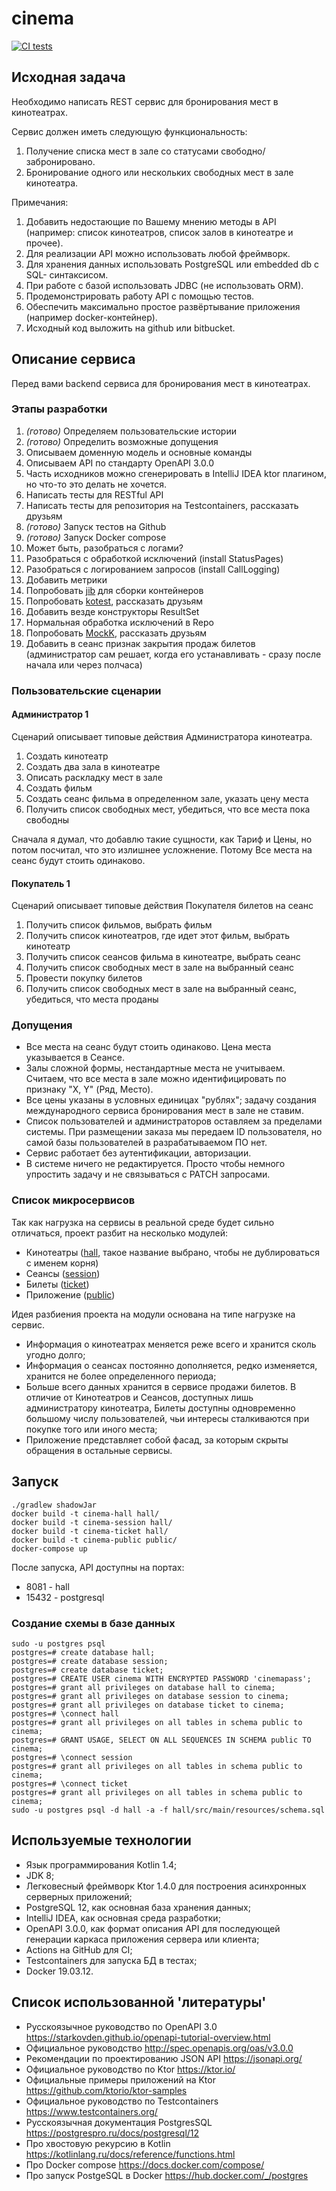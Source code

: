 # cinema

[![CI tests](https://github.com/mgaidamak/cinema/workflows/Gradle/badge.svg)](https://github.com/mgaidamak/cinema/actions)

## Исходная задача

Необходимо написать REST сервис для бронирования мест в кинотеатрах.

Сервис должен иметь следующую функциональность:
1. Получение списка мест в зале со статусами свободно/забронировано. 
2. Бронирование одного или нескольких свободных мест в зале кинотеатра.

Примечания: 
1. Добавить недостающие по Вашему мнению методы в API (например: список 
кинотеатров, список залов в кинотеатре и прочее). 
2. Для реализации API можно использовать любой фреймворк. 
3. Для хранения данных использовать PostgreSQL или embedded db c SQL-
синтаксисом. 
4. При работе с базой использовать JDBC (не использовать ORM). 
5. Продемонстрировать работу API с помощью тестов. 
6. Обеспечить максимально простое развёртывание приложения (например 
docker-контейнер). 
7. Исходный код выложить на github или bitbucket.

## Описание сервиса

Перед вами backend сервиса для бронирования мест в кинотеатрах.

### Этапы разработки

1. *(готово)* Определяем пользовательские истории
2. *(готово)* Определить возможные допущения
3. Описываем доменную модель и основные команды
4. Описываем API по стандарту OpenAPI 3.0.0
5. Часть исходников можно сгенерировать в IntelliJ IDEA ktor плагином, но что-то это делать не хочется.
6. Написать тесты для RESTful API
7. Написать тесты для репозитория на Testcontainers, рассказать друзьям
8. *(готово)* Запуск тестов на Github
9. *(готово)* Запуск Docker compose
10. Может быть, разобраться с логами?
11. Разобраться с обработкой исключений (install StatusPages)
12. Разобраться с логированием запросов (install CallLogging)
13. Добавить метрики
14. Попробовать [jib](https://github.com/GoogleContainerTools/jib) для сборки контейнеров
15. Попробовать [kotest](https://github.com/kotest/kotest), рассказать друзьям
16. Добавить везде конструкторы ResultSet
17. Нормальная обработка исключений в Repo
18. Попробовать [MockK](https://mockk.io/), рассказать друзьям
19. Добавить в сеанс признак закрытия продаж билетов (администратор сам решает, когда его
устанавливать - сразу после начала или через полчаса)

### Пользовательские сценарии

#### Администратор 1

Сценарий описывает типовые действия Администратора кинотеатра.
1. Создать кинотеатр
2. Создать два зала в кинотеатре
3. Описать раскладку мест в зале
4. Создать фильм
5. Создать сеанс фильма в определенном зале, указать цену места
6. Получить список свободных мест, убедиться, что все места пока свободны

Сначала я думал, что добавлю такие сущности, как Тариф и Цены, но потом посчитал,
что это излишнее усложнение. Потому Все места на сеанс будут стоить одинаково.

#### Покупатель 1

Сценарий описывает типовые действия Покупателя билетов на сеанс

1. Получить список фильмов, выбрать фильм
2. Получить список кинотеатров, где идет этот фильм, выбрать кинотеатр
3. Получить список сеансов фильма в кинотеатре, выбрать сеанс
4. Получить список свободных мест в зале на выбранный сеанс
5. Провести покупку билетов
6. Получить список свободных мест в зале на выбранный сеанс, убедиться, что места проданы

### Допущения

* Все места на сеанс будут стоить одинаково. Цена места указывается в Сеансе.
* Залы сложной формы, нестандартные места не учитываем. Считаем, что
все места в зале можно идентифицировать по признаку "X, Y" (Ряд, Место).
* Все цены указаны в условных единицах "рублях"; задачу создания
международного сервиса бронирования мест в зале не ставим.
* Список пользователей и администраторов оставляем за пределами системы.
При размещении заказа мы передаем ID пользователя, но самой базы пользователей
в разрабатываемом ПО нет.
* Сервис работает без аутентификации, авторизации.
* В системе ничего не редактируется. Просто чтобы немного упростить задачу
и не связываться с PATCH запросами.

### Список микросервисов

Так как нагрузка на сервисы в реальной среде будет сильно отличаться,
проект разбит на несколько модулей:
* Кинотеатры ([hall](/hall), такое название выбрано, чтобы не дублироваться с именем корня)
* Сеансы ([session](/session))
* Билеты ([ticket](/ticket))
* Приложение ([public](/public))

Идея разбиения проекта на модули основана на типе нагрузке на сервис.
* Информация о кинотеатрах меняется реже всего и хранится сколь угодно долго;
* Информация о сеансах постоянно дополняется, редко изменяется,
хранится не более определенного периода;
* Больше всего данных хранится в сервисе продажи билетов. В отличие от 
Кинотеатров и Сеансов, доступных лишь администратору
кинотеатра, Билеты доступны одновременно большому числу пользователей, 
чьи интересы сталкиваются при покупке того или иного места;
* Приложение представляет собой фасад, за которым скрыты обращения в 
остальные сервисы.

## Запуск

```
./gradlew shadowJar
docker build -t cinema-hall hall/
docker build -t cinema-session hall/
docker build -t cinema-ticket hall/
docker build -t cinema-public public/
docker-compose up
```

После запуска, API доступны на портах:
* 8081 - hall
* 15432 - postgresql

### Создание схемы в базе данных

```
sudo -u postgres psql
postgres=# create database hall;
postgres=# create database session;
postgres=# create database ticket;
postgres=# CREATE USER cinema WITH ENCRYPTED PASSWORD 'cinemapass';
postgres=# grant all privileges on database hall to cinema;
postgres=# grant all privileges on database session to cinema;
postgres=# grant all privileges on database ticket to cinema;
postgres=# \connect hall
postgres=# grant all privileges on all tables in schema public to cinema;
postgres=# GRANT USAGE, SELECT ON ALL SEQUENCES IN SCHEMA public TO cinema;
postgres=# \connect session
postgres=# grant all privileges on all tables in schema public to cinema;
postgres=# \connect ticket
postgres=# grant all privileges on all tables in schema public to cinema;
sudo -u postgres psql -d hall -a -f hall/src/main/resources/schema.sql
```

## Используемые технологии

* Язык программирования Kotlin 1.4;
* JDK 8;
* Легковесный фреймворк Ktor 1.4.0 для построения асинхронных серверных приложений;
* PostgreSQL 12, как основная база хранения данных;
* IntelliJ IDEA, как основная среда разработки;
* OpenAPI 3.0.0, как формат описания API для последующей генерации 
каркаса приложения сервера или клиента;
* Actions на GitHub для CI;
* Testcontainers для запуска БД в тестах;
* Docker 19.03.12.

## Список использованной 'литературы'

* Русскоязычное руководство по OpenAPI 3.0
https://starkovden.github.io/openapi-tutorial-overview.html
* Официальное руководство http://spec.openapis.org/oas/v3.0.0
* Рекомендации по проектированию JSON API https://jsonapi.org/
* Официальное руководство по Ktor https://ktor.io/
* Официальные примеры приложений на Ktor https://github.com/ktorio/ktor-samples
* Официальное руководство по Testcontainers https://www.testcontainers.org/
* Русскоязычная документация PostgresSQL https://postgrespro.ru/docs/postgresql/12
* Про хвостовую рекурсию в Kotlin https://kotlinlang.ru/docs/reference/functions.html
* Про Docker compose https://docs.docker.com/compose/
* Про запуск PostgeSQL в Docker https://hub.docker.com/_/postgres